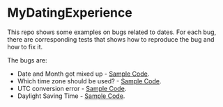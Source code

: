 # MyDatingExperience

This repo shows some examples on bugs related to dates. For each bug, there are corresponding tests that shows how to reproduce the bug and how to fix it.

The bugs are:
* Date and Month got mixed up - [Sample Code](https://github.com/MarioPrabowo/MyDatingExperience/blob/main/MyDatingExperience/MyDatingExperience.Tests/FlightBookingTests.cs).
* Which time zone should be used? - [Sample Code](https://github.com/MarioPrabowo/MyDatingExperience/blob/main/MyDatingExperience/MyDatingExperience.Tests/HotelBookingTests.cs).
* UTC conversion error - [Sample Code](https://github.com/MarioPrabowo/MyDatingExperience/blob/main/MyDatingExperience/MyDatingExperience.Tests/RestaurantReservationTests.cs).
* Daylight Saving Time - [Sample Code](https://github.com/MarioPrabowo/MyDatingExperience/blob/main/MyDatingExperience/MyDatingExperience.Tests/InvoiceTests.cs).
